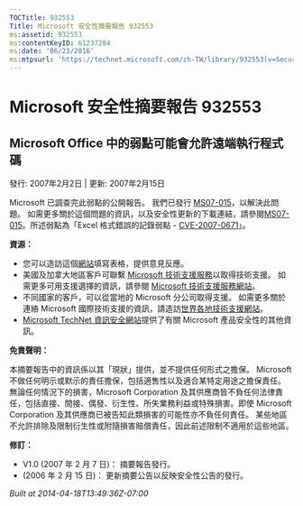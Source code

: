 ```yaml
---
TOCTitle: 932553
Title: Microsoft 安全性摘要報告 932553
ms:assetid: 932553
ms:contentKeyID: 61237284
ms:date: '06/23/2016'
ms:mtpsurl: 'https://technet.microsoft.com/zh-TW/library/932553(v=Security.10)'
---
```



Microsoft 安全性摘要報告 932553
===============================

Microsoft Office 中的弱點可能會允許遠端執行程式碼
-------------------------------------------------

發行: 2007年2月2日 | 更新: 2007年2月15日

Microsoft 已調查完此弱點的公開報告。 我們已發行 [MS07-015](http://technet.microsoft.com/security/bulletin/ms07-015)，以解決此問題。 如需更多關於這個問題的資訊，以及安全性更新的下載連結，請參閱[MS07-015](http://technet.microsoft.com/security/bulletin/ms07-015)。所述弱點為「Excel 格式錯誤的記錄弱點 - [CVE-2007-0671](http://www.cve.mitre.org/cgi-bin/cvename.cgi?name=cve-2007-0671)」。

**資源：** 

-   您可以造訪這個[網站](https://support.microsoft.com/common/survey.aspx?scid=sw;en;1257&amp;showpage=1&amp;ws=technet&amp;sd=tech)填寫表格，提供意見反應。
-   美國及加拿大地區客戶可聯繫 [Microsoft 技術支援服務](http://go.microsoft.com/fwlink/?linkid=21131)以取得技術支援。 如需更多可用支援選擇的資訊，請參閱 [Microsoft 技術支援服務網站](http://support.microsoft.com/)。
-   不同國家的客戶，可以從當地的 Microsoft 分公司取得支援。 如需更多關於連絡 Microsoft 國際技術支援的資訊，請造訪[世界各地技術支援網站](http://go.microsoft.com/fwlink/?linkid=21155)。
-   [Microsoft TechNet 資訊安全網站](http://www.microsoft.com/taiwan/technet/security/default.mspx)提供了有關 Microsoft 產品安全性的其他資訊。

**免責聲明：** 

本摘要報告中的資訊係以其「現狀」提供，並不提供任何形式之擔保。 Microsoft 不做任何明示或默示的責任擔保，包括適售性以及適合某特定用途之擔保責任。 無論任何情況下的損害，Microsoft Corporation 及其供應商皆不負任何法律責任，包括直接、間接、偶發、衍生性、所失業務利益或特殊損害。即使 Microsoft Corporation 及其供應商已被告知此類損害的可能性亦不負任何責任。 某些地區不允許排除及限制衍生性或附隨損害賠償責任，因此前述限制不適用於這些地區。

**修訂：** 

-   V1.0 (2007 年 2 月 7 日)： 摘要報告發行。
-   (2006 年 2 月 15 日)： 更新摘要公告以反映安全性公告的發行。

*Built at 2014-04-18T13:49:36Z-07:00*
